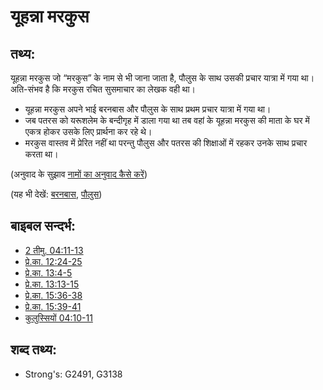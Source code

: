# यूहन्ना मरकुस #

## तथ्य: ##

यूहन्ना मरकुस जो “मरकुस” के नाम से भी जाना जाता है, पौलुस के साथ उसकी प्रचार यात्रा में गया था। अति-संभव है कि मरकुस रचित सुसमाचार का लेखक वही था।

* यूहन्ना मरकुस अपने भाई बरनबास और पौलुस के साथ प्रथम प्रचार यात्रा में गया था।
* जब पतरस को यरूशलेम के बन्दीगृह में डाला गया था तब वहां के यूहन्ना मरकुस की माता के घर में एकत्र होकर उसके लिए प्रार्थना कर रहे थे।
* मरकुस वास्तव में प्रेरित नहीं था परन्तु पौलुस और पतरस की शिक्षाओं में रहकर उनके साथ प्रचार करता था।

(अनुवाद के सुझाव [नामों का अनुवाद कैसे करें](rc://en/ta/man/translate/translate-names))

(यह भी देखें: [बरनबास](../names/barnabas.md), [पौलुस](../names/paul.md))

## बाइबल सन्दर्भ: ##

* [2 तीमु. 04:11-13](rc://en/tn/help/2ti/04/11)
* [प्रे.का. 12:24-25](rc://en/tn/help/act/12/24)
* [प्रे.का. 13:4-5](rc://en/tn/help/act/13/04)
* [प्रे.का. 13:13-15](rc://en/tn/help/act/13/13)
* [प्रे.का. 15:36-38](rc://en/tn/help/act/15/36)
* [प्रे.का. 15:39-41](rc://en/tn/help/act/15/39)
* [कुलुस्सियों 04:10-11](rc://en/tn/help/col/04/10)

## शब्द तथ्य: ##

* Strong's: G2491, G3138
